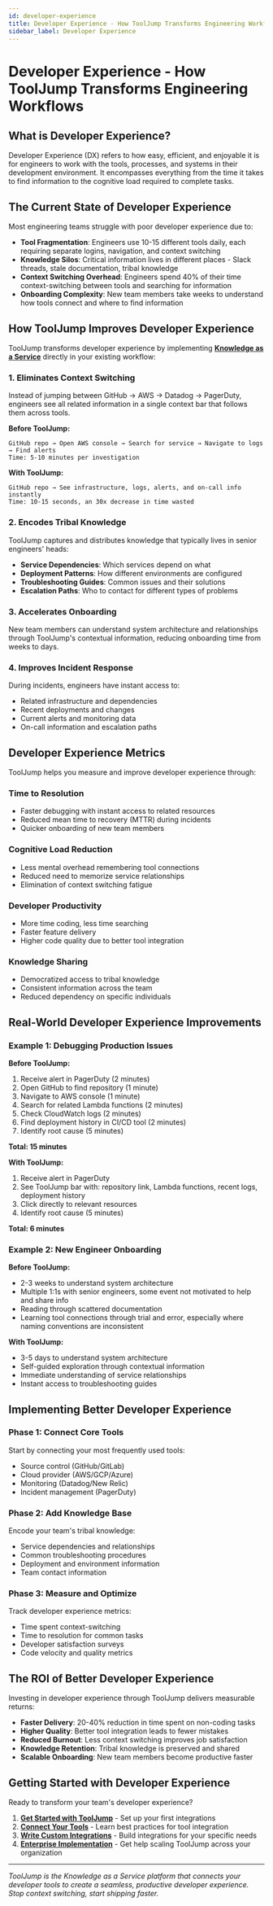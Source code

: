```yaml
---
id: developer-experience
title: Developer Experience - How ToolJump Transforms Engineering Workflows
sidebar_label: Developer Experience
---
```


# Developer Experience - How ToolJump Transforms Engineering Workflows

## What is Developer Experience?

Developer Experience (DX) refers to how easy, efficient, and enjoyable it is for engineers to work with the tools, processes, and systems in their development environment. It encompasses everything from the time it takes to find information to the cognitive load required to complete tasks.

## The Current State of Developer Experience

Most engineering teams struggle with poor developer experience due to:

- **Tool Fragmentation**: Engineers use 10-15 different tools daily, each requiring separate logins, navigation, and context switching
- **Knowledge Silos**: Critical information lives in different places - Slack threads, stale documentation, tribal knowledge
- **Context Switching Overhead**: Engineers spend 40% of their time context-switching between tools and searching for information
- **Onboarding Complexity**: New team members take weeks to understand how tools connect and where to find information

## How ToolJump Improves Developer Experience

ToolJump transforms developer experience by implementing [**Knowledge as a Service**](./knowledge-as-a-service) directly in your existing workflow:

### 1. **Eliminates Context Switching**

Instead of jumping between GitHub → AWS → Datadog → PagerDuty, engineers see all related information in a single context bar that follows them across tools.

**Before ToolJump:**
```
GitHub repo → Open AWS console → Search for service → Navigate to logs → Find alerts
Time: 5-10 minutes per investigation
```

**With ToolJump:**
```
GitHub repo → See infrastructure, logs, alerts, and on-call info instantly
Time: 10-15 seconds, an 30x decrease in time wasted
```

### 2. **Encodes Tribal Knowledge**

ToolJump captures and distributes knowledge that typically lives in senior engineers' heads:

- **Service Dependencies**: Which services depend on what
- **Deployment Patterns**: How different environments are configured  
- **Troubleshooting Guides**: Common issues and their solutions
- **Escalation Paths**: Who to contact for different types of problems

### 3. **Accelerates Onboarding**

New team members can understand system architecture and relationships through ToolJump's contextual information, reducing onboarding time from weeks to days.

### 4. **Improves Incident Response**

During incidents, engineers have instant access to:
- Related infrastructure and dependencies
- Recent deployments and changes
- Current alerts and monitoring data
- On-call information and escalation paths

## Developer Experience Metrics

ToolJump helps you measure and improve developer experience through:

### **Time to Resolution**
- Faster debugging with instant access to related resources
- Reduced mean time to recovery (MTTR) during incidents
- Quicker onboarding of new team members

### **Cognitive Load Reduction**
- Less mental overhead remembering tool connections
- Reduced need to memorize service relationships
- Elimination of context switching fatigue

### **Developer Productivity**
- More time coding, less time searching
- Faster feature delivery
- Higher code quality due to better tool integration

### **Knowledge Sharing**
- Democratized access to tribal knowledge
- Consistent information across the team
- Reduced dependency on specific individuals

## Real-World Developer Experience Improvements

### **Example 1: Debugging Production Issues**

**Before ToolJump:**
1. Receive alert in PagerDuty (2 minutes)
2. Open GitHub to find repository (1 minute)
3. Navigate to AWS console (1 minute)
4. Search for related Lambda functions (2 minutes)
5. Check CloudWatch logs (2 minutes)
6. Find deployment history in CI/CD tool (2 minutes)
7. Identify root cause (5 minutes)

**Total: 15 minutes**

**With ToolJump:**
1. Receive alert in PagerDuty
2. See ToolJump bar with: repository link, Lambda functions, recent logs, deployment history
3. Click directly to relevant resources
4. Identify root cause (5 minutes)

**Total: 6 minutes**

### **Example 2: New Engineer Onboarding**

**Before ToolJump:**
- 2-3 weeks to understand system architecture
- Multiple 1:1s with senior engineers, some event not motivated to help and share info
- Reading through scattered documentation
- Learning tool connections through trial and error, especially where naming conventions are inconsistent

**With ToolJump:**
- 3-5 days to understand system architecture
- Self-guided exploration through contextual information
- Immediate understanding of service relationships
- Instant access to troubleshooting guides

## Implementing Better Developer Experience

### **Phase 1: Connect Core Tools**
Start by connecting your most frequently used tools:
- Source control (GitHub/GitLab)
- Cloud provider (AWS/GCP/Azure)
- Monitoring (Datadog/New Relic)
- Incident management (PagerDuty)

### **Phase 2: Add Knowledge Base**
Encode your team's tribal knowledge:
- Service dependencies and relationships
- Common troubleshooting procedures
- Deployment and environment information
- Team contact information

### **Phase 3: Measure and Optimize**
Track developer experience metrics:
- Time spent context-switching
- Time to resolution for common tasks
- Developer satisfaction surveys
- Code velocity and quality metrics

## The ROI of Better Developer Experience

Investing in developer experience through ToolJump delivers measurable returns:

- **Faster Delivery**: 20-40% reduction in time spent on non-coding tasks
- **Higher Quality**: Better tool integration leads to fewer mistakes
- **Reduced Burnout**: Less context switching improves job satisfaction
- **Knowledge Retention**: Tribal knowledge is preserved and shared
- **Scalable Onboarding**: New team members become productive faster

## Getting Started with Developer Experience

Ready to transform your team's developer experience? 

1. **[Get Started with ToolJump](/docs/getting-started)** - Set up your first integrations
2. **[Connect Your Tools](/docs/connecting-your-tools-resources)** - Learn best practices for tool integration
3. **[Write Custom Integrations](/docs/writing-integrations)** - Build integrations for your specific needs
4. **[Enterprise Implementation](/docs/implement)** - Get help scaling ToolJump across your organization

---

*ToolJump is the Knowledge as a Service platform that connects your developer tools to create a seamless, productive developer experience. Stop context switching, start shipping faster.*
